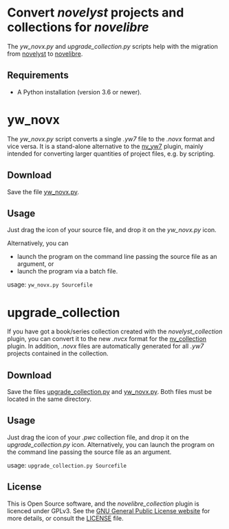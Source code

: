 # Convert *novelyst* projects and collections for *novelibre* 

The *yw_novx.py* and *upgrade_collection.py* scripts help with the migration from [novelyst](https://peter88213.github.io/novelyst/) to [novelibre](https://github.com/peter88213/novelibre).

## Requirements

- A Python installation (version 3.6 or newer).

# yw_novx

The *yw_novx.py* script converts a single *.yw7* file to the *.novx* format and vice versa.
It is a stand-alone alternative to the [nv_yw7](https://github.com/peter88213/nv_yw7) plugin, 
mainly intended for converting larger quantities of project files, e.g. by scripting.

## Download

Save the file [yw_novx.py](https://raw.githubusercontent.com/peter88213/yw_novx/main/build/yw_novx.py).

## Usage

Just drag the icon of your source file, and drop it on the *yw_novx.py* icon.

Alternatively, you can

- launch the program on the command line passing the source file as an argument, or
- launch the program via a batch file.

usage: `yw_novx.py Sourcefile`

# upgrade_collection

If you have got a book/series collection created with the *novelyst_collection* plugin,
you can convert it to the new *.nvcx* format for the 
[nv_collection](https://github.com/peter88213/nv_collection) plugin.
In addition, *.novx* files are automatically generated for all *.yw7* projects contained in the collection. 

## Download

Save the files [upgrade_collection.py](https://raw.githubusercontent.com/peter88213/yw_novx/main/build/upgrade_collection.py) 
and [yw_novx.py](https://raw.githubusercontent.com/peter88213/yw_novx/main/build/yw_novx.py). Both files must be
located in the same directory. 

## Usage

Just drag the icon of your *.pwc* collection file, and drop it on the *upgrade_collection.py* icon.
Alternatively, you can launch the program on the command line passing the source file as an argument.

usage: `upgrade_collection.py Sourcefile`

## License

This is Open Source software, and the *novelibre_collection* plugin is licenced under GPLv3. See the
[GNU General Public License website](https://www.gnu.org/licenses/gpl-3.0.en.html) for more
details, or consult the [LICENSE](https://github.com/peter88213/nv_collection/blob/main/LICENSE) file.






